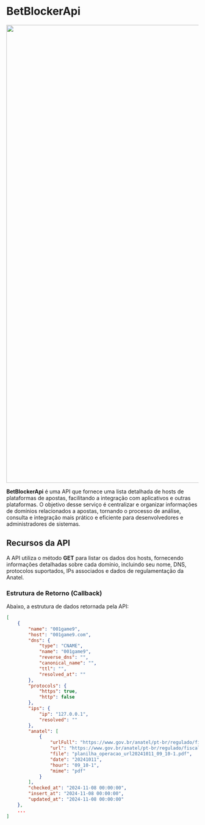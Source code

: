 # BetBlockerApi

<p align="center">
  <img src="https://github.com/user-attachments/assets/435ebf83-7c8d-45cb-afe0-bc62a0e8aaec" alt="screen-home" width="1200">
</p>

**BetBlockerApi** é uma API que fornece uma lista detalhada de hosts de plataformas de apostas, facilitando a integração com aplicativos e outras plataformas. O objetivo desse serviço é centralizar e organizar informações de domínios relacionados a apostas, tornando o processo de análise, consulta e integração mais prático e eficiente para desenvolvedores e administradores de sistemas.

## Recursos da API

A API utiliza o método **GET** para listar os dados dos hosts, fornecendo informações detalhadas sobre cada domínio, incluindo seu nome, DNS, protocolos suportados, IPs associados e dados de regulamentação da Anatel.

### Estrutura de Retorno (Callback)

Abaixo, a estrutura de dados retornada pela API:

```json
[
    {
        "name": "001game9",
        "host": "001game9.com",
        "dns": {
            "type": "CNAME",
            "name": "001game9",
            "reverse_dns": "",
            "canonical_name": "",
            "ttl": "",
            "resolved_at": ""
        },
        "protocols": {
            "https": true,
            "http": false
        },
        "ips": {
            "ip": "127.0.0.1",
            "resolved": ""
        },
        "anatel": [
            {
                "urlFull": "https://www.gov.br/anatel/pt-br/regulado/fiscalizacao/planilha_operacao_url20241011_09_10-1.pdf",
                "url": "https://www.gov.br/anatel/pt-br/regulado/fiscalizacao",
                "file": "planilha_operacao_url20241011_09_10-1.pdf",
                "date": "20241011",
                "hour": "09_10-1",
                "mime": "pdf"
            }
        ],
        "checked_at": "2024-11-08 00:00:00",
        "insert_at": "2024-11-08 00:00:00",
        "updated_at": "2024-11-08 00:00:00"
    },
    ...
]
